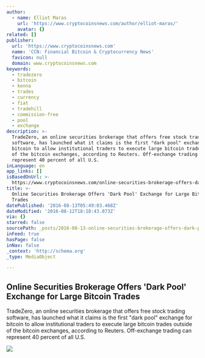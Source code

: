 ```yaml
---
author:
  - name: Elliot Maras
    url: 'https://www.cryptocoinsnews.com/author/elliot-maras/'
    avatar: {}
related: []
publisher:
  url: 'https://www.cryptocoinsnews.com'
  name: 'CCN: Financial Bitcoin & Cryptocurrency News'
  favicon: null
  domain: www.cryptocoinsnews.com
keywords:
  - tradezero
  - bitcoin
  - kenna
  - trades
  - currency
  - fiat
  - tradehill
  - commission-free
  - pool
  - exchange
description: >-
  TradeZero, an online securities brokerage that offers free stock trading
  software, has launched what it claims is the first "dark pool" exchange for
  bitcoin to allow institutional traders to execute large bitcoin trades outside
  of the bitcoin exchanges, according to Reuters. Off-exchange trading can
  represent 40 percent of all U.S.
inLanguage: en
app_links: []
isBasedOnUrl: >-
  https://www.cryptocoinsnews.com/online-securities-brokerage-offers-dark-pool-exchange-large-bitcoin-trades/
title: >-
  Online Securities Brokerage Offers 'Dark Pool' Exchange for Large Bitcoin
  Trades
datePublished: '2016-08-13T05:49:03.468Z'
dateModified: '2016-08-12T18:18:43.073Z'
via: {}
starred: false
sourcePath: _posts/2016-08-13-online-securities-brokerage-offers-dark-pool-exchange-for.md
inFeed: true
hasPage: false
inNav: false
_context: 'http://schema.org'
_type: MediaObject

---
```

<article style=""><h1>Online Securities Brokerage Offers 'Dark Pool' Exchange for Large Bitcoin Trades</h1><p>TradeZero, an online securities brokerage that offers free stock trading software, has launched what it claims is the first "dark pool" exchange for bitcoin to allow institutional traders to execute large bitcoin trades outside of the bitcoin exchanges, according to Reuters. Off-exchange trading can represent 40 percent of all U.S.</p><img src="https://www.cryptocoinsnews.com/wp-content/uploads/2016/08/Online-Securities-Brokerage-Offers-Dark-Pool-Exchange-for-Large-Bitcoin-Trades.jpg" /></article>